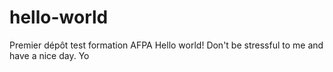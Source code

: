 # hello-world
Premier dépôt test formation AFPA
Hello world! Don't be stressful to me and have a nice day.
Yo
